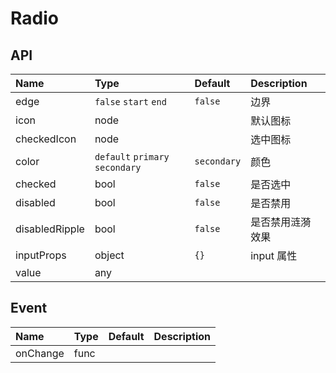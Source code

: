 # Radio

## API

| Name           | Type                            | Default     | Description      |
| :------------- | :------------------------------ | :---------- | :--------------- |
| edge           | `false` `start` `end`                     | `false`   | 边界             |
| icon           | node                            |             | 默认图标         |
| checkedIcon    | node                            |             | 选中图标         |
| color          | `default` `primary` `secondary` | `secondary` | 颜色             |
| checked        | bool                            | `false`     | 是否选中         |
| disabled       | bool                            | `false`     | 是否禁用         |
| disabledRipple | bool                            | `false`     | 是否禁用涟漪效果 |
| inputProps     | object                          | `{}`        | input 属性       |
| value          | any                             |             |                  |

## Event

| Name     | Type | Default | Description |
| :------- | :--- | :------ | :---------- |
| onChange | func |         |             |
